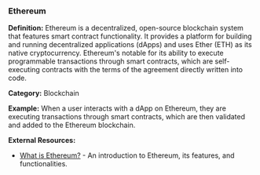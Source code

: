 ### Ethereum
**Definition:** Ethereum is a decentralized, open-source blockchain system that features smart contract functionality. It provides a platform for building and running decentralized applications (dApps) and uses Ether (ETH) as its native cryptocurrency. Ethereum's notable for its ability to execute programmable transactions through smart contracts, which are self-executing contracts with the terms of the agreement directly written into code.

**Category:** Blockchain

**Example:** When a user interacts with a dApp on Ethereum, they are executing transactions through smart contracts, which are then validated and added to the Ethereum blockchain.

**External Resources:**
- [What is Ethereum?](https://ethereum.org/en/what-is-ethereum/) - An introduction to Ethereum, its features, and functionalities.
